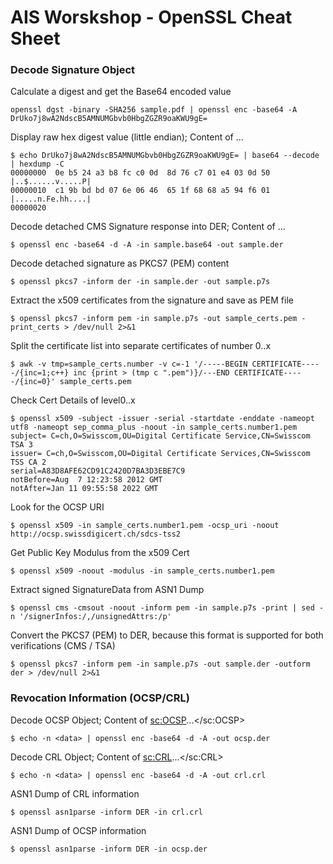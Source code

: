 AIS Worskshop - OpenSSL Cheat Sheet
===========

### Decode Signature Object

Calculate a digest and get the Base64 encoded value
```
openssl dgst -binary -SHA256 sample.pdf | openssl enc -base64 -A
DrUko7j8wA2NdscB5AMNUMGbvb0HbgZGZR9oaKWU9gE=
```

Display raw hex digest value (little endian); Content of <DigestValue>...</DigestValue>
```
$ echo DrUko7j8wA2NdscB5AMNUMGbvb0HbgZGZR9oaKWU9gE= | base64 --decode | hexdump -C
00000000  0e b5 24 a3 b8 fc c0 0d  8d 76 c7 01 e4 03 0d 50  |..$......v.....P|
00000010  c1 9b bd bd 07 6e 06 46  65 1f 68 68 a5 94 f6 01  |.....n.Fe.hh....|
00000020
```

Decode detached CMS Signature response into DER; Content of <Base64Signature Type="urn:ietf:rfc:3369">...</Base64Signature>
```
$ openssl enc -base64 -d -A -in sample.base64 -out sample.der
```

Decode detached signature as PKCS7 (PEM) content
```
$ openssl pkcs7 -inform der -in sample.der -out sample.p7s
```

Extract the x509 certificates from the signature and save as PEM file
```
$ openssl pkcs7 -inform pem -in sample.p7s -out sample_certs.pem -print_certs > /dev/null 2>&1
```

Split the certificate list into separate certificates of number 0..x
```
$ awk -v tmp=sample_certs.number -v c=-1 '/-----BEGIN CERTIFICATE-----/{inc=1;c++} inc {print > (tmp c ".pem")}/---END CERTIFICATE-----/{inc=0}' sample_certs.pem
```

Check Cert Details of level0..x 
```
$ openssl x509 -subject -issuer -serial -startdate -enddate -nameopt utf8 -nameopt sep_comma_plus -noout -in sample_certs.number1.pem
subject= C=ch,O=Swisscom,OU=Digital Certificate Service,CN=Swisscom TSA 3
issuer= C=ch,O=Swisscom,OU=Digital Certificate Services,CN=Swisscom TSS CA 2
serial=A83D8AFE62CD91C2420D7BA3D3EBE7C9
notBefore=Aug  7 12:23:58 2012 GMT
notAfter=Jan 11 09:55:58 2022 GMT
```

Look for the OCSP URI
```
$ openssl x509 -in sample_certs.number1.pem -ocsp_uri -noout
http://ocsp.swissdigicert.ch/sdcs-tss2
```

Get Public Key Modulus from the x509 Cert
```
$ openssl x509 -noout -modulus -in sample_certs.number1.pem
```

Extract signed SignatureData from ASN1 Dump
```
$ openssl cms -cmsout -noout -inform pem -in sample.p7s -print | sed -n '/signerInfos:/,/unsignedAttrs:/p'
```

Convert the PKCS7 (PEM) to DER, because this format is supported for both verifications (CMS / TSA)
```
$ openssl pkcs7 -inform pem -in sample.p7s -out sample.der -outform der > /dev/null 2>&1
```

### Revocation Information (OCSP/CRL)

Decode OCSP Object; Content of <sc:OCSP>...</sc:OCSP>
```
$ echo -n <data> | openssl enc -base64 -d -A -out ocsp.der
```

Decode CRL Object; Content of <sc:CRL>...</sc:CRL>
```
$ echo -n <data> | openssl enc -base64 -d -A -out crl.crl
```

ASN1 Dump of CRL information
```
$ openssl asn1parse -inform DER -in crl.crl
```

ASN1 Dump of OCSP information
```
$ openssl asn1parse -inform DER -in ocsp.der
```

